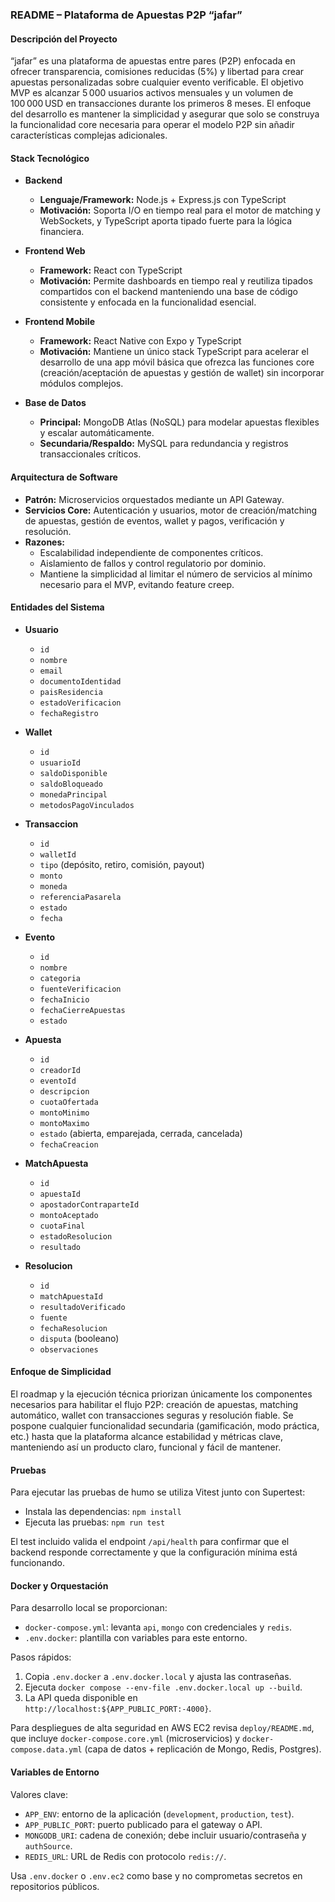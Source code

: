 ### README – Plataforma de Apuestas P2P “jafar”

#### Descripción del Proyecto
“jafar” es una plataforma de apuestas entre pares (P2P) enfocada en ofrecer transparencia, comisiones reducidas (5%) y libertad para crear apuestas personalizadas sobre cualquier evento verificable. El objetivo MVP es alcanzar 5 000 usuarios activos mensuales y un volumen de 100 000 USD en transacciones durante los primeros 8 meses. El enfoque del desarrollo es mantener la simplicidad y asegurar que solo se construya la funcionalidad core necesaria para operar el modelo P2P sin añadir características complejas adicionales.

#### Stack Tecnológico

- **Backend**
  - **Lenguaje/Framework:** Node.js + Express.js con TypeScript
  - **Motivación:** Soporta I/O en tiempo real para el motor de matching y WebSockets, y TypeScript aporta tipado fuerte para la lógica financiera.

- **Frontend Web**
  - **Framework:** React con TypeScript
  - **Motivación:** Permite dashboards en tiempo real y reutiliza tipados compartidos con el backend manteniendo una base de código consistente y enfocada en la funcionalidad esencial.

- **Frontend Mobile**
  - **Framework:** React Native con Expo y TypeScript
  - **Motivación:** Mantiene un único stack TypeScript para acelerar el desarrollo de una app móvil básica que ofrezca las funciones core (creación/aceptación de apuestas y gestión de wallet) sin incorporar módulos complejos.

- **Base de Datos**
  - **Principal:** MongoDB Atlas (NoSQL) para modelar apuestas flexibles y escalar automáticamente.
  - **Secundaria/Respaldo:** MySQL para redundancia y registros transaccionales críticos.

#### Arquitectura de Software
- **Patrón:** Microservicios orquestados mediante un API Gateway.
- **Servicios Core:** Autenticación y usuarios, motor de creación/matching de apuestas, gestión de eventos, wallet y pagos, verificación y resolución.
- **Razones:** 
  - Escalabilidad independiente de componentes críticos.
  - Aislamiento de fallos y control regulatorio por dominio.
  - Mantiene la simplicidad al limitar el número de servicios al mínimo necesario para el MVP, evitando feature creep.

#### Entidades del Sistema

- **Usuario**
  - `id`
  - `nombre`
  - `email`
  - `documentoIdentidad`
  - `paisResidencia`
  - `estadoVerificacion`
  - `fechaRegistro`

- **Wallet**
  - `id`
  - `usuarioId`
  - `saldoDisponible`
  - `saldoBloqueado`
  - `monedaPrincipal`
  - `metodosPagoVinculados`

- **Transaccion**
  - `id`
  - `walletId`
  - `tipo` (depósito, retiro, comisión, payout)
  - `monto`
  - `moneda`
  - `referenciaPasarela`
  - `estado`
  - `fecha`

- **Evento**
  - `id`
  - `nombre`
  - `categoria`
  - `fuenteVerificacion`
  - `fechaInicio`
  - `fechaCierreApuestas`
  - `estado`

- **Apuesta**
  - `id`
  - `creadorId`
  - `eventoId`
  - `descripcion`
  - `cuotaOfertada`
  - `montoMinimo`
  - `montoMaximo`
  - `estado` (abierta, emparejada, cerrada, cancelada)
  - `fechaCreacion`

- **MatchApuesta**
  - `id`
  - `apuestaId`
  - `apostadorContraparteId`
  - `montoAceptado`
  - `cuotaFinal`
  - `estadoResolucion`
  - `resultado`

- **Resolucion**
  - `id`
  - `matchApuestaId`
  - `resultadoVerificado`
  - `fuente`
  - `fechaResolucion`
  - `disputa` (booleano)
  - `observaciones`

#### Enfoque de Simplicidad
El roadmap y la ejecución técnica priorizan únicamente los componentes necesarios para habilitar el flujo P2P: creación de apuestas, matching automático, wallet con transacciones seguras y resolución fiable. Se pospone cualquier funcionalidad secundaria (gamificación, modo práctica, etc.) hasta que la plataforma alcance estabilidad y métricas clave, manteniendo así un producto claro, funcional y fácil de mantener.

#### Pruebas

Para ejecutar las pruebas de humo se utiliza Vitest junto con Supertest:

- Instala las dependencias: `npm install`
- Ejecuta las pruebas: `npm run test`

El test incluido valida el endpoint `/api/health` para confirmar que el backend responde correctamente y que la configuración mínima está funcionando.

#### Docker y Orquestación

Para desarrollo local se proporcionan:

- `docker-compose.yml`: levanta `api`, `mongo` con credenciales y `redis`.
- `.env.docker`: plantilla con variables para este entorno.

Pasos rápidos:
1. Copia `.env.docker` a `.env.docker.local` y ajusta las contraseñas.
2. Ejecuta `docker compose --env-file .env.docker.local up --build`.
3. La API queda disponible en `http://localhost:${APP_PUBLIC_PORT:-4000}`.

Para despliegues de alta seguridad en AWS EC2 revisa `deploy/README.md`, que incluye `docker-compose.core.yml` (microservicios) y `docker-compose.data.yml` (capa de datos + replicación de Mongo, Redis, Postgres).

#### Variables de Entorno

Valores clave:
- `APP_ENV`: entorno de la aplicación (`development`, `production`, `test`).
- `APP_PUBLIC_PORT`: puerto publicado para el gateway o API.
- `MONGODB_URI`: cadena de conexión; debe incluir usuario/contraseña y `authSource`.
- `REDIS_URL`: URL de Redis con protocolo `redis://`.

Usa `.env.docker` o `.env.ec2` como base y no comprometas secretos en repositorios públicos.
